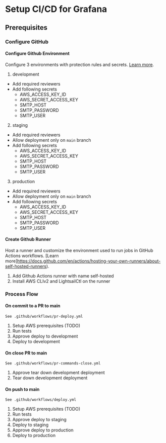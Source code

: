 # Setup CI/CD for Grafana

## Prerequisites

### Configure GitHub

#### Configure Github Environment

Configure 3 environments with protection rules and secrets. [Learn more](https://docs.github.com/en/actions/deployment/targeting-different-environments/using-environments-for-deployment).

1. development
  * Add required reviewers
  * Add following secrets
    * AWS_ACCESS_KEY_ID
    * AWS_SECRET_ACCESS_KEY
    * SMTP_HOST
    * SMTP_PASSWORD
    * SMTP_USER
2. staging
  * Add required reviewers
  * Allow deployment only on `main` branch
  * Add following secrets
    * AWS_ACCESS_KEY_ID
    * AWS_SECRET_ACCESS_KEY
    * SMTP_HOST
    * SMTP_PASSWORD
    * SMTP_USER
3. production
  * Add required reviewers
  * Allow deployment only on `main` branch
  * Add following secrets
    * AWS_ACCESS_KEY_ID
    * AWS_SECRET_ACCESS_KEY
    * SMTP_HOST
    * SMTP_PASSWORD
    * SMTP_USER

#### Create Github Runner

Host a runner and customize the environment used to run jobs in GitHub Actions workflows. [Learn more]https://docs.github.com/en/actions/hosting-your-own-runners/about-self-hosted-runners).

1. Add Github Actions runner with name self-hosted
2. Install AWS CLIv2 and LightsailCtl on the runner

### Process Flow


#### On commit to a PR to main

```
See .github/workflows/pr-deploy.yml
```

1. Setup AWS prerequisites (TODO)
2. Run tests
3. Approve deploy to development
4. Deploy to development

#### On close PR to main

```
See .github/workflows/pr-commands-close.yml
```

1. Approve tear down development deployment
2. Tear down development deployment

#### On push to main

```
See .github/workflows/deploy.yml
```

1. Setup AWS prerequisites (TODO)
2. Run tests
3. Approve deploy to staging
4. Deploy to staging
5. Approve deploy to production
6. Deploy to production
